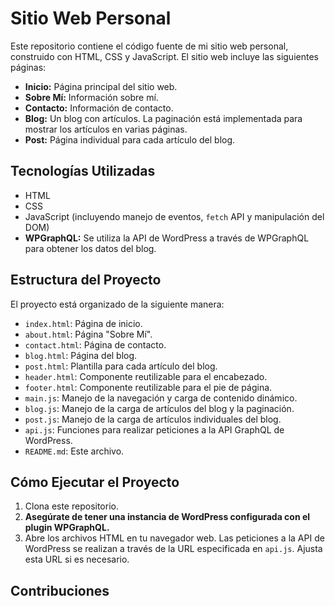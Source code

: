 # Sitio Web Personal

Este repositorio contiene el código fuente de mi sitio web personal, construido con HTML, CSS y JavaScript.  El sitio web incluye las siguientes páginas:

* **Inicio:** Página principal del sitio web.
* **Sobre Mí:** Información sobre mí.
* **Contacto:** Información de contacto.
* **Blog:**  Un blog con artículos.  La paginación está implementada para mostrar los artículos en varias páginas.
* **Post:**  Página individual para cada artículo del blog.

## Tecnologías Utilizadas

* HTML
* CSS
* JavaScript (incluyendo manejo de eventos, `fetch` API y manipulación del DOM)
* **WPGraphQL:**  Se utiliza la API de WordPress a través de WPGraphQL para obtener los datos del blog.

## Estructura del Proyecto

El proyecto está organizado de la siguiente manera:

* `index.html`: Página de inicio.
* `about.html`: Página "Sobre Mí".
* `contact.html`: Página de contacto.
* `blog.html`: Página del blog.
* `post.html`: Plantilla para cada artículo del blog.
* `header.html`: Componente reutilizable para el encabezado.
* `footer.html`: Componente reutilizable para el pie de página.
* `main.js`:  Manejo de la navegación y carga de contenido dinámico.
* `blog.js`:  Manejo de la carga de artículos del blog y la paginación.
* `post.js`:  Manejo de la carga de artículos individuales del blog.
* `api.js`:  Funciones para realizar peticiones a la API GraphQL de WordPress.
* `README.md`: Este archivo.

## Cómo Ejecutar el Proyecto

1. Clona este repositorio.
2. **Asegúrate de tener una instancia de WordPress configurada con el plugin WPGraphQL.**
3. Abre los archivos HTML en tu navegador web.  Las peticiones a la API de WordPress se realizan a través de la URL especificada en `api.js`.  Ajusta esta URL si es necesario.

## Contribuciones

